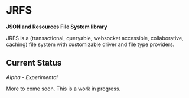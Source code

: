 # JRFS

**JSON and Resources File System library**

JRFS is a (transactional, queryable, websocket accessible, collaborative,
caching) file system with customizable driver and file type providers.

## Current Status

*Alpha - Experimental*

More to come soon. This is a work in progress.

